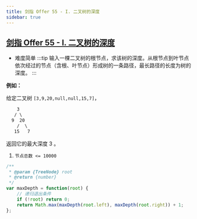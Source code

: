 ```yaml
---
title: 剑指 Offer 55 - I. 二叉树的深度
sidebar: true
---
```


## [剑指 Offer 55 - I. 二叉树的深度](https://leetcode-cn.com/problems/er-cha-shu-de-shen-du-lcof/)

- 难度简单
:::tip
输入一棵二叉树的根节点，求该树的深度。从根节点到叶节点依次经过的节点（含根、叶节点）形成树的一条路径，最长路径的长度为树的深度。
:::

**例如：**

给定二叉树 `[3,9,20,null,null,15,7]`，

```txt
    3
   / \
  9  20
    /  \
   15   7
```

返回它的最大深度 3 。

1. `节点总数 <= 10000`

```javascript
/**
 * @param {TreeNode} root
 * @return {number}
 */
var maxDepth = function(root) {
    // 递归退出条件
    if (!root) return 0;
    return Math.max(maxDepth(root.left), maxDepth(root.right)) + 1;
};
```
